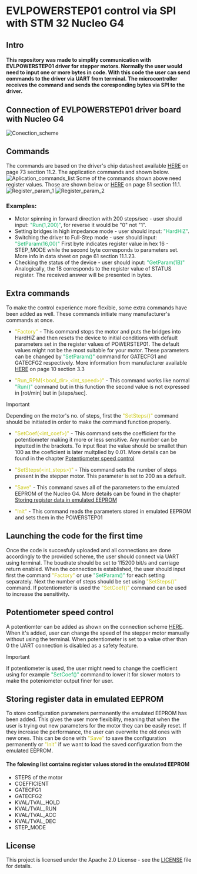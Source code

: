 # EVLPOWERSTEP01 control via SPI with STM 32 Nucleo G4
## Intro
#### This repository was made to simplify communication with EVLPOWERSTEP01 driver for stepper motors. Normally the user would need to input one or more bytes in code. With this code the user can send commands to the driver via UART from terminal. The microcontroller receives the command and sends the coresponding bytes via SPI to the driver.

## Connection of EVLPOWERSTEP01 driver board with Nucleo G4
![Conection_scheme](img_readme/photo.jpg)

## Commands
The commands are based on the driver's chip datasheet available [HERE](https://www.st.com/resource/en/datasheet/powerstep01.pdf) on page 73 section 11.2. 
The application commands and shown below.
![Aplication_commands_list](img_readme/aplication_commands.png)
 Some of the commands shown above need register values. Those are shown below or [HERE](https://www.st.com/resource/en/datasheet/powerstep01.pdf) on page 51 section 11.1.
![Register_param_1](img_readme/register_param_1.png)
![Register_param_2](img_readme/register_param_2.png)

### Examples:
- Motor spinning in forward direction with 200 steps/sec - user should input:  <span style="color: #0EB567;">"Run(1,200)"</span>, for reverse it would be "0" not "1".
- Setting bridges in high impedance mode - user should input: <span style="color: #0EB567;">"HardHiZ"</span>.
- Switching the driver to Full-Step mode - user should input: <span style="color: #0EB567;">"SetParam(16,00)"</span> First byte indicates register value in hex 16 - STEP_MODE while the second byte corresponds to parameters set. More info in data sheet on page 61 section 11.1.23.
- Checking the status of the device - user should input:   <span style="color: #0EB567;">"GetParam(1B)"</span> Analogically, the 1B corresponds to the register value of STATUS register. The received answer will be presented in bytes.

## Extra commands
To make the control experience more flexible, some extra commands have been added as well. These commands initiate many manufacturer's commands at once.
- <span style="color: #CAC713;">"Factory"</span> - This command stops the motor and puts the bridges into HardHiZ and then resets the device to initial conditions with default parameters set in the register values of POWERSTEP01. The default values might not be the most suitable for your motor. These parameters can be changed by <span style="color: #0EB567;">"SetParam()"</span>  command for GATECFG1 and GATECFG2 respectively. More information from manufacturer available [HERE](https://www.st.com/resource/en/user_manual/um1829-powerstep01-systeminpackage-integrating-microstepping-controller-and-10-a-power-mosfets-evaluation-board-stmicroelectronics.pdf) on page 10 section 3.3

- <span style="color: #CAC713;">"Run_RPM(<bool_dir>,<int_speed>)"</span> - This command works like normal <span style="color: #0EB567;">"Run()"</span> command but in this function the second value is not expressed in [rot/min] but in [steps/sec].
> [!IMPORTANT]
>Depending on the motor's no. of steps, first the <span style="color: #CAC713;">"SetSteps()"</span> command should be initiated in order to make the command function properly.

- <span style="color: #CAC713;">"SetCoef(<int_coef>)"</span> - This command sets the coefficient for the potentiometer making it more or less sensitive. Any number can be inputted in the brackets. To input float the value should be smallet than 100 as the coeficient is later multplied by 0.01. More details can be found in the chapter [Potentiometer speed control](#potentiometer-speed-control)

- <span style="color: #CAC713;">"SetSteps(<int_steps>)"</span> - This command sets the number of steps present in the stepper motor. This parameter is set to 200 as a default.
- <span style="color: #CAC713
;">"Save"</span> - This command saves all of the parameters to the emulated EEPROM of the Nucleo G4. More details can be found in the chapter [Storing register data in emulated EEPROM](#storing-register-data-in-emulated-eeprom)
- <span style="color: #CAC713;">"Init"</span> - This command reads the parameters stored in emulated EEPROM and sets them in the POWERSTEP01

## Launching the code for the first time
Once the code is succesfuly uploaded and all connections are done accordingly to the provided scheme, the user should connect via UART using terminal. The boudrate should be set to 115200 bit/s and carriage return enabled. When the connection is established, the user should input first the command <span style="color: #CAC713;">"Factory"</span>  or use <span style="color: #0EB567;">"SetParam()"</span> for each setting separately. Next the number of steps should be set using <span style="color: #CAC713;">"SetSteps()"</span> command. If potentiometer is used the <span style="color: #CAC713;">"SetCoef()"</span> command can be used to increase the sensitivity.
## Potentiometer speed control
A potentiomter can be added as shown on the connection scheme [HERE](img_readme/photo.jpg). When it's added, user can change the speed of the stepper motor manually without using the terminal. When potentiometer is set to a value other than 0 the UART connection is disabled as a safety feature.
> [!IMPORTANT]
> If potentiometer is used, the user might need to change the coefficient using for example <span style="color: 0EB567;">"SetCoef()"</span> command to lower it for slower motors to make the poteniometer output finer for user. 

## Storing register data in emulated EEPROM
To store configuration parameters permanently the emulated EEPROM has been added. This gives the user more flexibility, meaning that when the user is trying out new parameters for the motor they can be easily reset. If they increase the performance, the user can overwrite the old ones with new ones. This can be done with  <span style="color: #CAC713;">"Save"</span> to save the configuration permanently or <span style="color: #CAC713;">"Init"</span> if we want to load the saved configuration from the emulated EEPROM.
#### The folowing list contains register values stored in the emulated EEPROM
- STEPS of the motor
- COEFFICIENT
- GATECFG1
- GATECFG2
- KVAL/TVAL_HOLD
- KVAL/TVAL_RUN
- KVAL/TVAL_ACC
- KVAL/TVAL_DEC
- STEP_MODE

## License
This project is licensed under the Apache 2.0 License - see the [LICENSE](LICENSE.md) file for details.